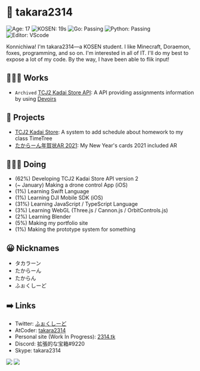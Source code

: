 # 🦊 takara2314
![Age: 17](https://img.shields.io/badge/Age-17-yellow?style=for-the-badge)
![KOSEN: 19s](https://img.shields.io/badge/KOSEN-19s-green?style=for-the-badge)
![Go: Passing](https://img.shields.io/badge/Go-passing-00ADD8?style=for-the-badge)
![Python: Passing](https://img.shields.io/badge/Python-passing-3572A5?style=for-the-badge)
![Editor: VScode](https://img.shields.io/badge/Editor-VScode-0078D4?style=for-the-badge)

Konnichiwa! I'm takara2314—a KOSEN student. I like Minecraft, Doraemon, foxes, programming, and so on. I'm interested in all of IT. I'll do my best to expose a lot of my code. By the way, I have been able to flik input!

## 👨🏽‍💻 Works
- `Archived` [TCJ2 Kadai Store API](https://github.com/takara2314/tcj2-kadai-store-api): A API providing assignments information by using [Devoirs](https://github.com/approvers/devoirs)

## 📃 Projects
- [TCJ2 Kadai Store](https://github.com/takara2314/tcj2-kadai-store): A system to add schedule about homework to my class TimeTree
- [たからーん年賀状AR 2021](https://github.com/takara2314/nenga2021): My New Year's cards 2021 included AR

## 👨🏽‍🔬 Doing
- (62%) Developing TCJ2 Kadai Store API version 2
- (~ January) Making a drone control App (iOS)
- (1%) Learning Swift Language
- (1%) Learning DJI Mobile SDK (iOS)
- (31%) Learning JavaScript / TypeScript Language
- (3%) Learning WebGL (Three.js / Cannon.js / OrbitControls.js)
- (2%) Learning Blender
- (5%) Making my portfolio site
- (1%) Making the prototype system for something

## 😀 Nicknames
- タカラーン
- たからーん
- たからん
- ふぉくしーど

## ➡️ Links
- Twitter: [ふぉくしーど](https://twitter.com/takara2314)
- AtCoder: [takara2314](https://atcoder.jp/users/takara2314)
- Personal site (Work In Progress): [2314.tk](https://2314.tk/)
- Discord: 拡張的な宝箱#9220
- Skype: takara2314

<a><img src="https://github-readme-stats.vercel.app/api?username=takara2314&count_private=true&show_icons=true&line_height=40&title_color=00ADD8&icon_color=00ADD8" /></a>
<a><img src="https://github-readme-stats.vercel.app/api/top-langs/?username=takara2314&title_color=00ADD8" /></a>
